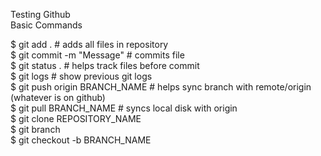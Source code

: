 Testing Github <br>
Basic Commands

  $ git add . # adds all files in repository<br>
  $ git commit -m "Message" # commits file<br>
  $ git status . # helps track files before commit<br>
  $ git logs # show previous git logs<br>
  $ git push origin BRANCH_NAME # helps sync branch with remote/origin (whatever is on github)<br>
  $ git pull BRANCH_NAME # syncs local disk with origin<br>
  $ git clone REPOSITORY_NAME <br>
  $ git branch <br>
  $ git checkout -b BRANCH_NAME<br>